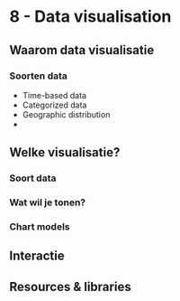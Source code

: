 # 8 - Data visualisation
## Waarom data visualisatie
### Soorten data
- Time-based data
- Categorized data
- Geographic distribution
- 
## Welke visualisatie?
### Soort data
### Wat wil je tonen?
### Chart models
## Interactie
## Resources & libraries
<!--stackedit_data:
eyJoaXN0b3J5IjpbLTExMzcxNDE3OTcsNTcxNjMyNzM1XX0=
-->